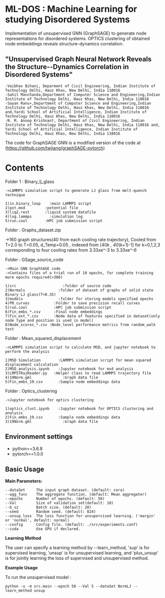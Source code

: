 # ML-DOS : Machine Learning for studying Disordered Systems
Implementation of unsupervised GNN (GraphSAGE) to generate node representations for disordered systems. OPTICS clustering of obtained node embeddings reveals structure-dynamics correlation.


## "Unsupervised Graph Neural Network Reveals the Structure--Dynamics Correlation in Disordered Systems"

	-Vaibhav Bihani, Deparment of Civil Engineering, Indian Institute of Technology Delhi, Hauz Khas, New Delhi, India 110016
	-Sahil Manchanda,Department of Computer Science and Engineering,Indian Institute of Technology Delhi, Hauz Khas, New Delhi, India 110016
	-Sayan Ranu∗,Department of Computer Science and Engineering,Indian Institute of Technology Delhi, Hauz Khas, New Delhi, India 110016 and,Yardi School of Artificial Intelligence, Indian Institute of Technology Delhi, Hauz Khas, New Delhi, India 110016
	-N. M. Anoop Krishnan†, Department of Civil Engineering, Indian Institute of Technology Delhi, Hauz Khas, New Delhi, India 110016 and, Yardi School of Artificial Intelligence, Indian Institute of Technology Delhi, Hauz Khas, New Delhi, India 110016

The code for GraphSAGE GNN is a modified version of the code at (https://github.com/twjiang/graphSAGE-pytorch)

# Contents

Folder 1 : Binary_lj_glass
    
    ->LAMMPS simulation script to generate LJ glass from melt-quench technique
    
    1)in.binary_loop	:main LAMMPS script
    2)pot.mod		  :potential file
    3)liq2.rest		  :liquid system datafile
    4)log.lammps		:simulation log
    5)run.cool		  :HPC job submission script

Folder : Graphs_dataset.zip
  
  ->160 graph structures(40 from each cooling rate trajectory), Cooled from T=2.0 to T=0.05, d_Temp=0.05 , indexed from [40*k , 40*(k+1)-1] for k=0,1,2,3 corresponding to four cooling rates from 3.33xe^-3 to 3.33xe^-6 

Folder : GSage_source_code
    
    ->Main GNN GraphSAGE code
    ->Contains files of a trial run of 10 epochs, for complete training more epochs required(>300)
    
    1)src			          :folder of source code
    2)Normals		        :folder of dataset of graphs of solid state Binary LJ glass(T<0.35)
    3)models		        :folder for storing models specified epochs
    4)PR_curves		      :Folder to save precision recall curves
    5)run.cool		      :HPC job submission script
    6)Fin_embs_*.csv	  :Final node embeddings 
    7)Fin_ext_*.csv		  :Node data of features specified in dataset(only node type and position is used in model) 
    8)Node_scores_*.csv	:Node_level performance metrics from random_walk test

Folder : Mean_squared_displacement
    
    ->LAMMPS simulation script to calculate MSD, and jupyter notebook to perform the analysis
    
    1)MSD Simulation	    :LAMMPS simulation script for mean squared displacement calculation
    2)MSD_analysis.ipynb	:Jupyter notebook for msd analysis
    3)LMPSTRajReader.py	  :Helper class to read LAMMPS trajectory file
    4)19Norm.gml		      :Graph data file
    5)Fin_embs_19.csv	    :Sample node embeddings data
	
Folder : Optics_clustering

    ->Jupyter notebook for optics clustering
    
    1)optics_clust.ipynb	:Jupyter notebook for OPTICS clustering and analysis
    2)Fin_embs_19.csv	    :Sample node embeddings data
    3)19Norm.gml		      :Graph data file

## Environment settings

- python==3.6.8
- pytorch==1.0.0




## Basic Usage

**Main Parameters:**

```
--dataSet     The input graph dataset. (default: cora)
--agg_func    The aggregate function. (default: Mean aggregater)
--epochs      Number of epochs. (default: 50)
--Val         Size of validation set(default: 10)
--b_sz        Batch size. (default: 20)
--seed        Random seed. (default: 824)
--unsup_loss  The loss function for unsupervised learning. ('margin' or 'normal', default: normal)
--config      Config file. (default: ./src/experiments.conf)
--cuda        Use GPU if declared.
```

**Learning Method**

The user can specify a learning method by --learn_method, 'sup' is for supervised learning, 'unsup' is for unsupervised learning, and 'plus_unsup' is for jointly learning the loss of supervised and unsupervised method.

**Example Usage**

To run the unsupervised model :
```
python -u -m src.main --epoch 50 --Val 5 --dataSet NormLJ --learn_method unsup
```


